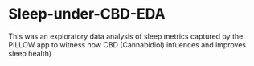 # Sleep-under-CBD-EDA
This was an exploratory data analysis of sleep metrics captured by the PILLOW app to witness how CBD (Cannabidiol) infuences and improves sleep health)
